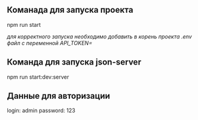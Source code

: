 ## Команада для запуска проекта

npm run start

*для корректного запуска необходимо добавить в корень проекта .env файл с переменной API_TOKEN=<your api token>*

## Команда для запуска json-server

npm run start:dev:server

## Данные для авторизации

login: admin
password: 123
